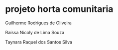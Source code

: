 # projeto horta comunitaria
Guilherme Rodrigues de Oliveira

Raíssa Nicoly de Lima Souza

Taynara Raquel dos Santos Silva
